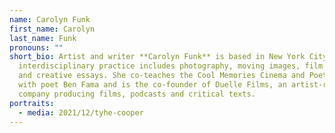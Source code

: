 ```yaml
---
name: Carolyn Funk
first_name: Carolyn
last_name: Funk
pronouns: ""
short_bio: Artist and writer **Carolyn Funk** is based in New York City. Her
  interdisciplinary practice includes photography, moving images, film criticism
  and creative essays. She co-teaches the Cool Memories Cinema and Poetry course
  with poet Ben Fama and is the co-founder of Duelle Films, an artist-run
  company producing films, podcasts and critical texts.
portraits:
  - media: 2021/12/tyhe-cooper
---
```

